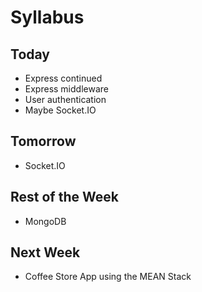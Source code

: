 # Syllabus

## Today

* Express continued
* Express middleware
* User authentication
* Maybe Socket.IO

## Tomorrow

* Socket.IO

## Rest of the Week

* MongoDB

## Next Week

* Coffee Store App using the MEAN Stack
